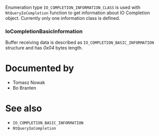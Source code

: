 Enumeration type `IO_COMPLETION_INFORMATION_CLASS` is used with `NtQueryIoCompletion` function to get information about IO Completion object. Currently only one information class is defined.

### IoCompletionBasicInformation

Buffer receiving data is described as `IO_COMPLETION_BASIC_INFORMATION` structure and has *0x04* bytes length.

# Documented by

* Tomasz Nowak
* Bo Branten

# See also

* `IO_COMPLETION_BASIC_INFORMATION`
* `NtQueryIoCompletion`
